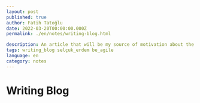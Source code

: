 ```yaml
---
layout: post
published: true
author: Fatih Tatoğlu
date: 2022-03-20T00:00:00.000Z
permalink: ./en/notes/writing-blog.html

description: An article that will be my source of motivation about the difficulties I faced while writing a blog.
tags: writing_blog selçuk_erdem be_agile
language: en
category: notes
---
```


# Writing Blog
